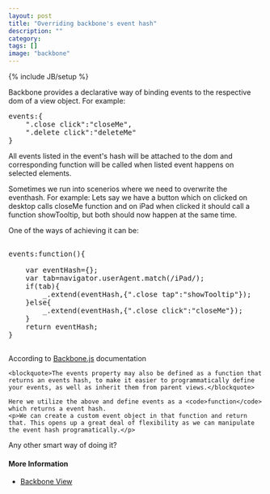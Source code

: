 ```yaml
---
layout: post
title: "Overriding backbone's event hash"
description: ""
category: 
tags: []
image: "backbone"
---
```

{% include JB/setup %}

Backbone provides a declarative way of binding events to the respective dom of a view object. For example:

<pre>
events:{
	".close click":"closeMe",
	".delete click":"deleteMe"
}
</pre>

<p>
	All events listed in the event's hash will be attached to the dom and corresponding function will be called when listed event happens on selected elements.
</p>
<!-- more -->
<p>
	Sometimes we run into scenerios where we need to overwrite the eventhash. For example: Lets say we have a button which on clicked on desktop calls closeMe function and on iPad when clicked it should call a function showTooltip, but both should now happen at the same time.
</p>

<p> One of the ways of achieving it can be: </p>

<pre>

events:function(){
	
	var eventHash={};
	var tab=navigator.userAgent.match(/iPad/);
	if(tab){
		_.extend(eventHash,{".close tap":"showTooltip"});
	}else{
		_.extend(eventHash,{".close click":"closeMe"});
	}
	return eventHash;
}
	
</pre>

<p>
	According to <a href="http://backbonejs.org/#View" target="_blank">Backbone.js</a> documentation
	
	<blockquote>The events property may also be defined as a function that returns an events hash, to make it easier to programmatically define your events, as well as inherit them from parent views.</blockquote>

	Here we utilize the above and define events as a <code>function</code> which returns a event hash. 
	<p>We can create a custom event object in that function and return that. This opens up a great deal of flexibility as we can manipulate the event hash programatically.</p>
</p>

<p>
	Any other smart way of doing it?
</p>


<h4>More Information</h4>
<ul class="unstyled">
	<li><a href="http://backbonejs.org/#View">Backbone View</a></li>
</ul>	


